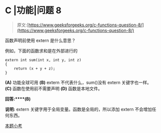 # C |功能|问题 8

> 原文:[https://www.geeksforgeeks.org/c-functions-question-8/](https://www.geeksforgeeks.org/c-functions-question-8/)

函数声明前使用 extern 是什么意思？

例如，下面的函数求和是在外部进行的

```
extern int sum(int x, int y, int z)
{
    return (x + y + z);
}
```

**(A)** 功能全球可用
**(B)** extern 不代表什么，sum()没有 extern 关键字也一样。
**(C)** 函数在使用前不需要声明
**(D)** 函数是本地文件。

**回答:****(B)**

**说明:** extern 关键字用于全局变量。函数是全局的，所以添加 extern 不会增加任何东西。

[本题小考](https://www.geeksforgeeks.org/quiz-corner-gq/)